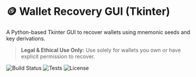 # 🪙 Wallet Recovery GUI (Tkinter)

A Python-based Tkinter GUI to recover wallets using mnemonic seeds and key derivations.

> **Legal & Ethical Use Only:** Use solely for wallets you own or have explicit permission to recover.

![Build Status](https://github.com/<your-username>/wallet-recovery-gui/actions/workflows/ci.yml/badge.svg)
![Tests](https://img.shields.io/badge/tests-passing-brightgreen)
![License](https://img.shields.io/github/license/<your-username>/wallet-recovery-gui)

